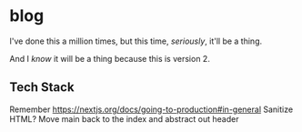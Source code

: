 # blog

I've done this a million times, but this time, _seriously_, it'll be a thing.

And I _know_ it will be a thing because this is version 2.

## Tech Stack

Remember https://nextjs.org/docs/going-to-production#in-general
Sanitize HTML?
Move main back to the index and abstract out header
